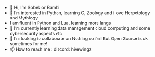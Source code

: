 - 👋 Hi, I’m Sobek or Bambi
- 👀 I’m interested in Python, learning C, Zoology and i love Herpetology and Mythlogy
- I am fluent in Python and Lua, learning more langs
- 🌱 I’m currently learning data management cloud computing and some cybersecurity aspects etc
- 💞️ I’m looking to collaborate on Nothing so far! But Open Source is ok sometimes for me!
- 📫 How to reach me : discord: hivewingz

